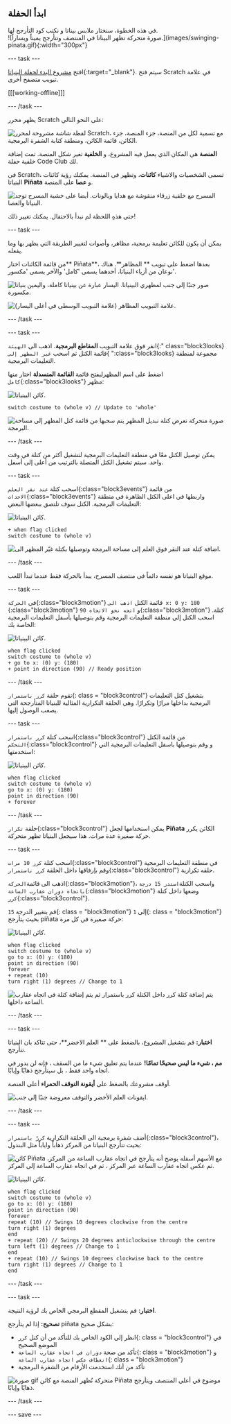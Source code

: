 ## ابدأ الحفلة

<div style="display: flex; flex-wrap: wrap">
<div style="flex-basis: 200px; flex-grow: 1; margin-right: 15px;">
في هذه الخطوة، سنختار ملابس بيناتا و نكتب كود التأرجح لها.
</div>
<div>
![صورة متحركة تظهر البيناتا في المنتصف وتتأرجح يميناً ويساراً.](images/swinging-pinata.gif){:width="300px"}
</div>
</div>

--- task ---

افتح [مشروع البدء لحفلة البنياتا](https://scratch.mit.edu/projects/653082997/editor){:target="_blank"}. سيتم فتح Scratch في علامة تبويب متصفح أخرى.

[[[working-offline]]]

--- /task ---

يظهر محرر Scratch على النحو التالي:

![لقطة شاشة مشروحة لمحرر Scratch، مع تسمية لكل من المنصة، جزء المنصة، جزء الكائن، قائمة الكائن، ومنطقة كتابة الشفرة البرمجية.](images/scratch-interface.png)

**المنصة** هي المكان الذي يعمل فيه المشروع، و **الخلفية** تغير شكل المنصة. تمت إضافة خلفية حفلة Code Club لك.

في Scratch، تسمى الشخصيات والاشياء **كائنات**، وتظهر في المنصة. يمكنك رؤية كائنات البنياتا **Piñata** و **عصا** على المنصة.

![المسرح مع خلفية زرقاء منقوشة مع هدايا وبالونات. أيضا على خشبة المسرح توجد البنياتا والعصا.](images/backdrop-and-sprites.png)

حتى هذهِ اللحظة لم نبدأ بالاحتفال. يمكنك تغيير ذلك!

--- task ---

يمكن أن يكون للكائن تعليمة برمجية، مظاهر، وأصوات لتغيير الطريقة التي يظهر بها وما يفعله.

من قائمة الكائنات اختار** Piñata**، بعدها اضغط على تبويب ** المظاهر**. هناك نوعان من أزياء البنياتا، أحدهما يسمى 'كامل' والآخر يسمى 'مكسور'.

![صور جنبًا إلى جنب لمظهري البينياتا. اليسار عبارة عن بينياتا كاملة، واليمين بنياتا مكسورة.](images/pinata-costumes.png)

![علامة التبويب المظاهر (علامة التبويب الوسطى في أعلى اليسار).](images/costumes-tab.png)

--- /task ---

--- task ---

انقر فوق علامة التبويب **المقاطع البرمجية**. اذهب الى `الهيئة`{:" class="block3looks} 
قائمة الكتل ثم اسحب `غير المظهر إلى`{ ":class="block3looks} 
مجموعة لمنطقة التعليمات البرمجية.

اضغط على اسم المظهرليفتح قائمة **القائمة المنسدلة** اختار منها `كامل`{:class="block3looks"} مظهر:

![كائن البينياتا.](images/pinata-sprite.png)

```blocks3
switch costume to (whole v) // Update to 'whole'
```

![صورة متحركة تعرض كتلة تبديل المظهر يتم سحبها من قائمة كتل المظهر إلى مساحة البرمجة.](images/switch-costume.gif)

--- /task ---

يمكن توصيل الكتل معًا في منطقة التعليمات البرمجية لتشغيل أكثر من كتلة في وقت واحد. سيتم تشغيل الكتل المتصلة بالترتيب من أعلى إلى أسفل.

--- task ---

اسحب كتلة `عند نقر العلم`{:class="block3events"} من قائمة `الاحداث`{:class="block3events"} واربطها في اعلى الكتل الظاهرة في منطقة التعليمات البرمجية. الكتل سوف تلتصق ببعضها البعض:

![كائن البينياتا.](images/pinata-sprite.png)

```blocks3
+ when flag clicked
switch costume to (whole v)
```
![اضافة كتلة عند النقر فوق العلم إلى مساحة البرمجة وتوصيلها بكتلة غيّر المظهر الى.](images/add-flag-clicked.gif)

--- /task ---

موقع البنياتا هو نفسه دائماً في منتصف المسرح، يبدأ بالحركة فقط عندما تبدأ اللعب.

--- task ---

في `الحركة`{:class="block3motion"} قائمة الكتل `اذهب الى x: 0 y: 180`
{:class="block3motion"}
و `اتجه نحو الاتجاه 90`{:class="block3motion"} كتلة. اسحب الكتل إلى منطقة التعليمات البرمجية وقم بتوصيلها بأسفل التعليمات البرمجية الخاصة بك:

![كائن البينياتا.](images/pinata-sprite.png)

```blocks3
when flag clicked
switch costume to (whole v)
+ go to x: (0) y: (180)
+ point in direction (90) // Ready position
```

--- /task ---

تقوم حلقة `كرر باستمرار`{: class = "block3control"} بتشغيل كتل التعليمات البرمجية بداخلها مرارًا وتكرارًا. وهي الحلقة التكرارية المثالية للبنياتا المتأرجحة التي يصعب الوصول إليها.

--- task ---

اسحب كتلة `كرر باستمرار`{:class="block3control"} من قائمة الكتل `التحكم`{:class="block3control"} و وقم بتوصيلها باسفل التعليمات البرمجية التي استخدمتها:

![كائن البينياتا.](images/pinata-sprite.png)

```blocks3
when flag clicked
switch costume to (whole v)
go to x: (0) y: (180)
point in direction (90)
+ forever
```

--- /task ---

حلقة `تكرار`{:class="block3control"} 
يمكن استخدامها لجعل **Piñata** الكائن يكرر حركة صغيرة عدة مرات. هذا سيجعل البنياتا تظهر متحركة.

--- task ---

اسحب كتلة `كرر 10 مرات`{:class="block3control"} 
في منطقة التعليمات البرمجية وقم بإرفاقها داخل الحلقة `كرر باستمرار`{:class="block3control"} حلقه تكرارية.

اذهب الى قائمة`الحركة`{:class="block3motion"}، واسحب الكتلة`استدر 15 درجة باتجاه دوران عقارب الساعة`{:class="block3motion"} وضعها داخل كتلة `كرر`{:class="block3control"}.

قم بتغيير الدرجة `15`{: class = "block3motion"} إلى `1`{: class = "block3motion"} بحيث يتأرجح piñata حركة صغيرة في كل مرة:

![كائن البينياتا.](images/pinata-sprite.png)

```blocks3
when flag clicked
switch costume to (whole v)
go to x: (0) y: (180)
point in direction (90)
forever
+ repeat (10) 
turn right (1) degrees // Change to 1
```
![يتم إضافة كتلة كرر داخل الكتلة كرر باستمرار ثم يتم إضافة كتلة في اتجاه عقارب الساعة داخلها.](images/add-repeat.gif)

--- /task ---

--- task ---

**اختبار:** قم بتشغيل المشروع، بالضغط على ** العلم الاخضر**، حتى تتاكد بان البنياتا تتأرجح.

**مم ، شيء ما ليس صحيحًا تمامًا!** عندما يتم تعليق شيء ما من السقف ، فإنه لن يدور في اتجاه واحد فقط ، بل سيتأرجح ذهابًا وإيابًا.

أوقف مشروعك بالضغط على **أيقونة التوقف الحمراء** أعلى المنصة.

![ايقونات العلم الأخضر والتوقف معروضة جنبًا إلى جنب.](images/start-stop.png)

--- /task ---

--- task ---

أضف شفرة برمجية الى الحلقة التكرارية `كررّ باستمرار`{:class="block3control"}، بحيث تتأرجح البنياتا من المركز ذهاباً واياباً مثل البندول:

![كائن Piñata مع الأسهم أسفله يوضح أنه يتأرجح في اتجاه عقارب الساعة من المركز، ثم عكس اتجاه عقارب الساعة عبر المركز ، ثم في اتجاه عقارب الساعة إلى المركز.](images/pinata-swing.png)

![كائن البينياتا.](images/pinata-sprite.png)

```blocks3
when flag clicked
switch costume to (whole v)
go to x: (0) y: (180)
point in direction (90)
forever
repeat (10) // Swings 10 degrees clockwise from the centre
turn right (1) degrees 
end
+ repeat (20) // Swings 20 degrees anticlockwise through the centre
turn left (1) degrees // Change to 1
end
+ repeat (10) // Swings 10 degrees clockwise back to the centre
turn right (1) degrees // Change to 1
end
```

--- /task ---

--- task ---

**اختبار:** قم بتشغيل المقطع البرمجي الخاص بك لرؤية النتيجة.

**تصحيح:** إذا لم يتأرجح piñata بشكل صحيح:
+ انظر إلى الكود الخاص بك للتأكد من أن كتل `كرر`{: class = "block3control"} في الموضع الصحيح
+ تأكد من صحة `دوران في اتجاه عقارب الساعة`{: class = "block3motion"} و `انعطاف عكس اتجاه عقارب الساعة`{: class = "block3motion"}
+ تأكد من أنك استخدمت الأرقام من الشفرة البرمجية

![صورة gif متحركة تُظهر المنصة مع كائن Piñata موضوع في أعلى المنتصف ويتأرجح ذهابًا وإيابًا.](images/swinging-pinata.gif)

--- /task ---

--- save ---

